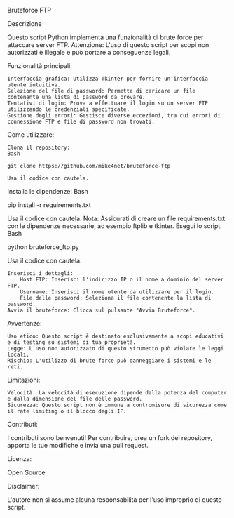 Bruteforce FTP

Descrizione

Questo script Python implementa una funzionalità di brute force per attaccare server FTP. 
Attenzione: L'uso di questo script per scopi non autorizzati è illegale e può portare a conseguenze legali.

Funzionalità principali:

    Interfaccia grafica: Utilizza Tkinter per fornire un'interfaccia utente intuitiva.
    Selezione del file di password: Permette di caricare un file contenente una lista di password da provare.
    Tentativi di login: Prova a effettuare il login su un server FTP utilizzando le credenziali specificate.
    Gestione degli errori: Gestisce diverse eccezioni, tra cui errori di connessione FTP e file di password non trovati.

Come utilizzare:

    Clona il repository:
    Bash

    git clone https://github.com/mike4net/bruteforce-ftp

    Usa il codice con cautela.

Installa le dipendenze:
Bash

pip install -r requirements.txt

Usa il codice con cautela.
Nota: Assicurati di creare un file requirements.txt con le dipendenze necessarie, ad esempio ftplib e tkinter.
Esegui lo script:
Bash

python bruteforce_ftp.py

Usa il codice con cautela.

    Inserisci i dettagli:
        Host FTP: Inserisci l'indirizzo IP o il nome a dominio del server FTP.
        Username: Inserisci il nome utente da utilizzare per il login.
        File delle password: Seleziona il file contenente la lista di password.
    Avvia il bruteforce: Clicca sul pulsante "Avvia Bruteforce".

Avvertenze:

    Uso etico: Questo script è destinato esclusivamente a scopi educativi e di testing su sistemi di tua proprietà.
    Legge: L'uso non autorizzato di questo strumento può violare le leggi locali.
    Rischio: L'utilizzo di brute force può danneggiare i sistemi e le reti.

Limitazioni:

    Velocità: La velocità di esecuzione dipende dalla potenza del computer e dalla dimensione del file delle password.
    Sicurezza: Questo script non è immune a contromisure di sicurezza come il rate limiting o il blocco degli IP.

Contributi:

I contributi sono benvenuti! Per contribuire, crea un fork del repository, apporta le tue modifiche e invia una pull request.

Licenza:

Open Source

Disclaimer:

L'autore non si assume alcuna responsabilità per l'uso improprio di questo script.

